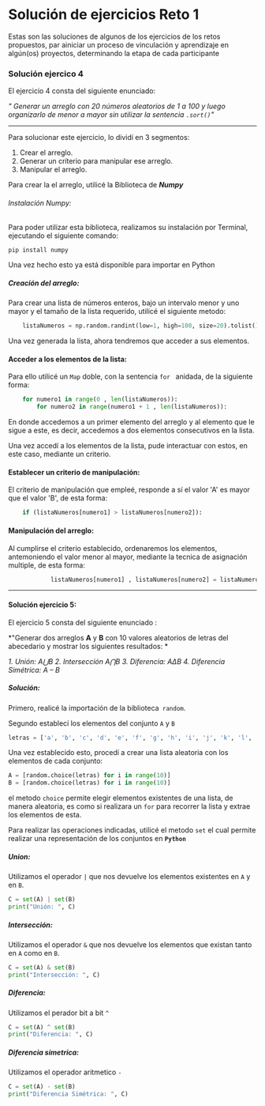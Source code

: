 # Solución de ejercicios Reto 1
Estas son las soluciones de algunos de los ejercicios de los retos propuestos, par ainiciar un proceso de vinculación y aprendizaje en algún(os) proyectos, determinando la etapa de cada participante

### Solución ejercico 4
El ejercicio 4 consta del siguiente enunciado:

*" Generar un arreglo con 20 números aleatorios de 1 a 100 y luego organizarlo de menor a mayor sin utilizar la sentencia `.sort()`"*


------------

Para solucionar este ejercicio, lo dividí en 3 segmentos:
1.  Crear el arreglo.
2. Generar un críterio para manipular ese arreglo.
3. Manipular el arreglo.

Para crear la el arreglo, utilicé la Biblioteca de ***Numpy***

######  Instalación Numpy:
Para poder utilizar esta biblioteca, realizamos su instalación por Terminal, ejecutando el siguiente comando:

   `pip install numpy`

Una vez hecho esto ya está disponible para importar en Python
	

##### Creación del arreglo:

Para crear una lista de números enteros, bajo un intervalo menor y uno mayor y el tamaño de la lista requerido, utilicé el siguiente metodo:
```python
	listaNumeros = np.random.randint(low=1, high=100, size=20).tolist() 
```
Una vez generada la lista, ahora tendremos que acceder a sus elementos.

#### Acceder a los elementos de la lista:

Para ello utilicé un `Map` doble, con la sentencia `for ` anidada, de la siguiente forma:

```python
	for numero1 in range(0 , len(listaNumeros)):
		for numero2 in range(numero1 + 1 , len(listaNumeros)): 
```
En donde accedemos a un primer elemento del arreglo y al elemento que le sigue a este, es decir, accedemos a dos elementos consecutivos en la lista.

Una vez accedí a los elementos de la lista, pude interactuar con estos, en este caso, mediante un criterio.

#### Establecer un criterio de manipulación:

El criterio de manipulación que empleé, responde  a sí el valor 'A' es mayor que el valor 'B', de esta forma: 
```python
	if (listaNumeros[numero1] > listaNumeros[numero2]): 
```
#### Manipulación del arreglo:
Al cumplirse el criterio establecido, ordenaremos los elementos, antemoniendo el valor menor al mayor, mediante la tecnica de asignación multiple, de esta forma:
```python
			listaNumeros[numero1] , listaNumeros[numero2] = listaNumeros[numero2] , listaNumeros[numero1]
```


------------

####  Solución ejercicio 5:
El ejercicio 5 consta del siguiente enunciado :

*"Generar dos arreglos **A** y **B** con 10 valores aleatorios de letras del abecedario y mostrar los siguientes resultados: *

*1. Unión: A⋃B*
*2. Intersección A⋂B*
*3. Diferencia: AΔB*
*4. Diferencia Simétrica: A – B*

##### Solución:
Primero, realicé la importación de la biblioteca` random`.

Segundo establecí los elementos del conjunto `A` y `B`

```python
letras = ['a', 'b', 'c', 'd', 'e', 'f', 'g', 'h', 'i', 'j', 'k', 'l', 'm', 'n', 'o', 'p', 'q', 'r', 's', 't', 'u', 'v', 'w', 'x', 'y', 'z']
```
Una vez establecido esto, procedí a crear una lista aleatoria con los elementos de cada conjunto:

```python
A = [random.choice(letras) for i in range(10)]
B = [random.choice(letras) for i in range(10)]
```
el metodo `choice` permite elegir elementos existentes de una lista, de manera aleatoria, es como si realizara un `for` para recorrer la lista y extrae los elementos de esta.

Para realizar las operaciones indicadas, utilicé el metodo `set` el cual permite realizar una representación de los conjuntos en **`Python`**

##### Union:
Utilizamos el operador  `|` que nos devuelve los elementos existentes en `A` y en `B`.
```python
C = set(A) | set(B)
print("Unión: ", C)
```
##### Intersección:
Utilizamos el operador  `&` que nos devuelve los elementos que existan tanto en `A` como en `B`.
```python
C = set(A) & set(B)
print("Intersección: ", C)
```
##### Diferencia:
Utilizamos el perador bit a bit `^` 
```python
C = set(A) ^ set(B)
print("Diferencia: ", C)
```
##### Diferencia simetrica:
Utilizamos el operador aritmetico `-` 
```python
C = set(A) - set(B)
print("Diferencia Simétrica: ", C)
```







